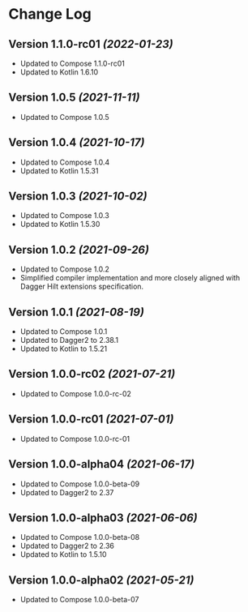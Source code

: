 Change Log
===========

Version 1.1.0-rc01 *(2022-01-23)*
----------------------------

* Updated to Compose 1.1.0-rc01
* Updated to Kotlin 1.6.10

Version 1.0.5 *(2021-11-11)*
----------------------------

* Updated to Compose 1.0.5

Version 1.0.4 *(2021-10-17)*
----------------------------

* Updated to Compose 1.0.4
* Updated to Kotlin 1.5.31

Version 1.0.3 *(2021-10-02)*
----------------------------

* Updated to Compose 1.0.3
* Updated to Kotlin 1.5.30

Version 1.0.2 *(2021-09-26)*
----------------------------

* Updated to Compose 1.0.2
* Simplified compiler implementation and more closely aligned with Dagger Hilt extensions specification.

Version 1.0.1 *(2021-08-19)*
----------------------------

* Updated to Compose 1.0.1
* Updated to Dagger2 to 2.38.1
* Updated to Kotlin to 1.5.21

Version 1.0.0-rc02 *(2021-07-21)*
----------------------------

* Updated to Compose 1.0.0-rc-02

Version 1.0.0-rc01 *(2021-07-01)*
----------------------------

* Updated to Compose 1.0.0-rc-01

Version 1.0.0-alpha04 *(2021-06-17)*
----------------------------

* Updated to Compose 1.0.0-beta-09
* Updated to Dagger2 to 2.37

Version 1.0.0-alpha03 *(2021-06-06)*
----------------------------

* Updated to Compose 1.0.0-beta-08
* Updated to Dagger2 to 2.36
* Updated to Kotlin to 1.5.10


Version 1.0.0-alpha02 *(2021-05-21)*
----------------------------

* Updated to Compose 1.0.0-beta-07
